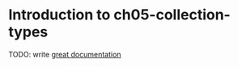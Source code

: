 # Introduction to ch05-collection-types

TODO: write [great documentation](http://jacobian.org/writing/what-to-write/)
